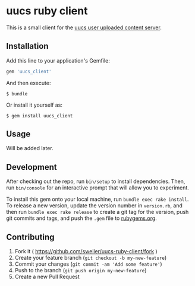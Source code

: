 uucs ruby client
================

This is a small client for the [uucs user uploaded content server](https://github.com/sweiler/uucs).

## Installation

Add this line to your application's Gemfile:

```ruby
gem 'uucs_client'
```

And then execute:

    $ bundle

Or install it yourself as:

    $ gem install uucs_client

## Usage

Will be added later.

## Development

After checking out the repo, run `bin/setup` to install dependencies. Then, run `bin/console` for an interactive prompt that will allow you to experiment. 

To install this gem onto your local machine, run `bundle exec rake install`. To release a new version, update the version number in `version.rb`, and then run `bundle exec rake release` to create a git tag for the version, push git commits and tags, and push the `.gem` file to [rubygems.org](https://rubygems.org).

## Contributing

1. Fork it ( https://github.com/sweiler/uucs-ruby-client/fork )
2. Create your feature branch (`git checkout -b my-new-feature`)
3. Commit your changes (`git commit -am 'Add some feature'`)
4. Push to the branch (`git push origin my-new-feature`)
5. Create a new Pull Request
